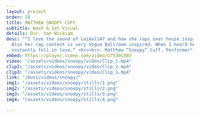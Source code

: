 ```yaml
---
layout: project
order: 10
title: MATTHEW SNOOPY CUFF
subtitle: Wash & Set Visual
details: Dir. Van Wickiam
desc: "“I love the sound of Leikeli47 and how she raps over house inspired beats.
  Also her rap content is very Vogue Ballroom inspired. When I heard her songs, I
  instantly fell in love.“ <br><br>- Matthew “Snoopy” Cuff, Performer"
embed: https://player.vimeo.com/video/275301307
video: "/assets/videos/snoopy/video/Clip_1.mp4"
clip2: "/assets/videos/snoopy/video/Clip_2.mp4"
clip3: "/assets/videos/snoopy/video/Clip_1.mp4"
link: "/musicvideos/snoopy/"
img1: "/assets/videos/snoopy/stills/1.png"
img2: "/assets/videos/snoopy/stills/2.png"
img3: "/assets/videos/snoopy/stills/3.png"
img4: "/assets/videos/snoopy/stills/4.png"

---
```

